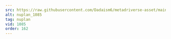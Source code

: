 ```yaml
---
src: https://raw.githubusercontent.com/Dadaism6/metadriverse-asset/main/script-nuplan-output-newcompressed/nuplan_1085.mp4
alt: nuplan_1085
tag: nuplan
vid: 1085
order: 162
---
```

